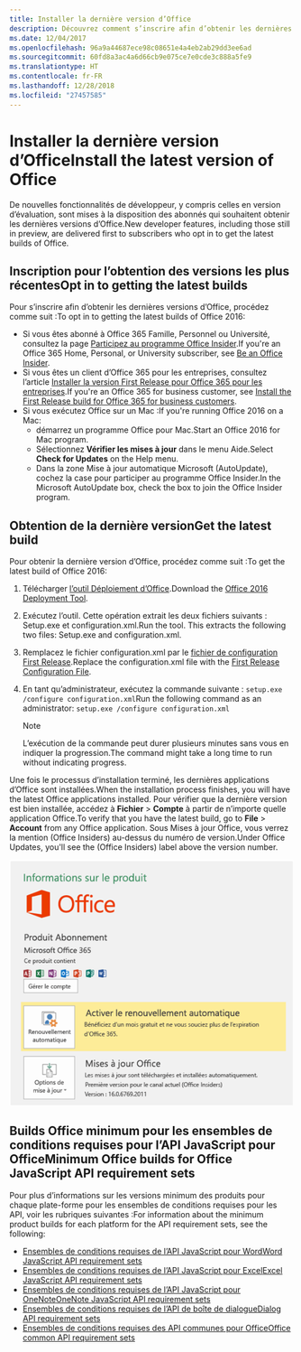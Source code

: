 ```yaml
---
title: Installer la dernière version d’Office
description: Découvrez comment s’inscrire afin d’obtenir les dernières versions d’Office.
ms.date: 12/04/2017
ms.openlocfilehash: 96a9a44687ece98c08651e4a4eb2ab29dd3ee6ad
ms.sourcegitcommit: 60fd8a3ac4a6d66cb9e075ce7e0cde3c888a5fe9
ms.translationtype: HT
ms.contentlocale: fr-FR
ms.lasthandoff: 12/28/2018
ms.locfileid: "27457585"
---
```

# <a name="install-the-latest-version-of-office"></a><span data-ttu-id="54d83-103">Installer la dernière version d’Office</span><span class="sxs-lookup"><span data-stu-id="54d83-103">Install the latest version of Office</span></span>

<span data-ttu-id="54d83-104">De nouvelles fonctionnalités de développeur, y compris celles en version d’évaluation, sont mises à la disposition des abonnés qui souhaitent obtenir les dernières versions d’Office.</span><span class="sxs-lookup"><span data-stu-id="54d83-104">New developer features, including those still in preview, are delivered first to subscribers who opt in to get the latest builds of Office.</span></span> 

## <a name="opt-in-to-getting-the-latest-builds"></a><span data-ttu-id="54d83-105">Inscription pour l’obtention des versions les plus récentes</span><span class="sxs-lookup"><span data-stu-id="54d83-105">Opt in to getting the latest builds</span></span>

<span data-ttu-id="54d83-106">Pour s’inscrire afin d’obtenir les dernières versions d’Office, procédez comme suit :</span><span class="sxs-lookup"><span data-stu-id="54d83-106">To opt in to getting the latest builds of Office 2016:</span></span> 

- <span data-ttu-id="54d83-107">Si vous êtes abonné à Office 365 Famille, Personnel ou Université, consultez la page [Participez au programme Office Insider](https://products.office.com/office-insider).</span><span class="sxs-lookup"><span data-stu-id="54d83-107">If you're an Office 365 Home, Personal, or University subscriber, see [Be an Office Insider](https://products.office.com/office-insider).</span></span>
- <span data-ttu-id="54d83-108">Si vous êtes un client d’Office 365 pour les entreprises, consultez l’article [Installer la version First Release pour Office 365 pour les entreprises](https://support.office.com/article/Install-the-First-Release-build-for-Office-365-for-business-customers-4dd8ba40-73c0-4468-b778-c7b744d03ead).</span><span class="sxs-lookup"><span data-stu-id="54d83-108">If you're an Office 365 for business customer, see [Install the First Release build for Office 365 for business customers](https://support.office.com/article/Install-the-First-Release-build-for-Office-365-for-business-customers-4dd8ba40-73c0-4468-b778-c7b744d03ead).</span></span>
- <span data-ttu-id="54d83-109">Si vous exécutez Office sur un Mac :</span><span class="sxs-lookup"><span data-stu-id="54d83-109">If you're running Office 2016 on a Mac:</span></span>
    - <span data-ttu-id="54d83-110">démarrez un programme Office pour Mac.</span><span class="sxs-lookup"><span data-stu-id="54d83-110">Start an Office 2016 for Mac program.</span></span>
    - <span data-ttu-id="54d83-111">Sélectionnez **Vérifier les mises à jour** dans le menu Aide.</span><span class="sxs-lookup"><span data-stu-id="54d83-111">Select **Check for Updates** on the Help menu.</span></span>
    - <span data-ttu-id="54d83-112">Dans la zone Mise à jour automatique Microsoft (AutoUpdate), cochez la case pour participer au programme Office Insider.</span><span class="sxs-lookup"><span data-stu-id="54d83-112">In the Microsoft AutoUpdate box, check the box to join the Office Insider program.</span></span> 

## <a name="get-the-latest-build"></a><span data-ttu-id="54d83-113">Obtention de la dernière version</span><span class="sxs-lookup"><span data-stu-id="54d83-113">Get the latest build</span></span>

<span data-ttu-id="54d83-114">Pour obtenir la dernière version d’Office, procédez comme suit :</span><span class="sxs-lookup"><span data-stu-id="54d83-114">To get the latest build of Office 2016:</span></span> 

1. <span data-ttu-id="54d83-115">Télécharger [l’outil Déploiement d’Office](https://www.microsoft.com/download/details.aspx?id=49117).</span><span class="sxs-lookup"><span data-stu-id="54d83-115">Download the [Office 2016 Deployment Tool](https://www.microsoft.com/download/details.aspx?id=49117).</span></span> 
2. <span data-ttu-id="54d83-p101">Exécutez l’outil. Cette opération extrait les deux fichiers suivants : Setup.exe et configuration.xml.</span><span class="sxs-lookup"><span data-stu-id="54d83-p101">Run the tool. This extracts the following two files: Setup.exe and configuration.xml.</span></span>
3. <span data-ttu-id="54d83-118">Remplacez le fichier configuration.xml par le [fichier de configuration First Release](https://raw.githubusercontent.com/OfficeDev/Office-Add-in-Commands-Samples/master/Tools/FirstReleaseConfig/configuration.xml).</span><span class="sxs-lookup"><span data-stu-id="54d83-118">Replace the configuration.xml file with the [First Release Configuration File](https://raw.githubusercontent.com/OfficeDev/Office-Add-in-Commands-Samples/master/Tools/FirstReleaseConfig/configuration.xml).</span></span>
4. <span data-ttu-id="54d83-119">En tant qu’administrateur, exécutez la commande suivante : `setup.exe /configure configuration.xml`</span><span class="sxs-lookup"><span data-stu-id="54d83-119">Run the following command as an administrator:  `setup.exe /configure configuration.xml`</span></span> 

    > [!NOTE]
    > <span data-ttu-id="54d83-120">L’exécution de la commande peut durer plusieurs minutes sans vous en indiquer la progression.</span><span class="sxs-lookup"><span data-stu-id="54d83-120">The command might take a long time to run without indicating progress.</span></span>

<span data-ttu-id="54d83-121">Une fois le processus d’installation terminé, les dernières applications d’Office sont installées.</span><span class="sxs-lookup"><span data-stu-id="54d83-121">When the installation process finishes, you will have the latest Office applications installed.</span></span> <span data-ttu-id="54d83-122">Pour vérifier que la dernière version est bien installée, accédez à **Fichier** > **Compte** à partir de n’importe quelle application Office.</span><span class="sxs-lookup"><span data-stu-id="54d83-122">To verify that you have the latest build, go to **File** > **Account** from any Office application.</span></span> <span data-ttu-id="54d83-123">Sous Mises à jour Office, vous verrez la mention (Office Insiders) au-dessus du numéro de version.</span><span class="sxs-lookup"><span data-stu-id="54d83-123">Under Office Updates, you'll see the (Office Insiders) label above the version number.</span></span>

![Capture d’écran affichant les informations du produit avec la mention Office Insiders](../images/office-insiders.png)

## <a name="minimum-office-builds-for-office-javascript-api-requirement-sets"></a><span data-ttu-id="54d83-125">Builds Office minimum pour les ensembles de conditions requises pour l’API JavaScript pour Office</span><span class="sxs-lookup"><span data-stu-id="54d83-125">Minimum Office builds for Office JavaScript API requirement sets</span></span>

<span data-ttu-id="54d83-126">Pour plus d’informations sur les versions minimum des produits pour chaque plate-forme pour les ensembles de conditions requises pour les API, voir les rubriques suivantes :</span><span class="sxs-lookup"><span data-stu-id="54d83-126">For information about the minimum product builds for each platform for the API requirement sets, see the following:</span></span>

- [<span data-ttu-id="54d83-127">Ensembles de conditions requises de l’API JavaScript pour Word</span><span class="sxs-lookup"><span data-stu-id="54d83-127">Word JavaScript API requirement sets</span></span>](https://docs.microsoft.com/office/dev/add-ins/reference/requirement-sets/word-api-requirement-sets)
- [<span data-ttu-id="54d83-128">Ensembles de conditions requises de l’API JavaScript pour Excel</span><span class="sxs-lookup"><span data-stu-id="54d83-128">Excel JavaScript API requirement sets</span></span>](https://docs.microsoft.com/office/dev/add-ins/reference/requirement-sets/excel-api-requirement-sets)
- [<span data-ttu-id="54d83-129">Ensembles de conditions requises de l’API JavaScript pour OneNote</span><span class="sxs-lookup"><span data-stu-id="54d83-129">OneNote JavaScript API requirement sets</span></span>](https://docs.microsoft.com/office/dev/add-ins/reference/requirement-sets/onenote-api-requirement-sets)
- [<span data-ttu-id="54d83-130">Ensembles de conditions requises de l’API de boîte de dialogue</span><span class="sxs-lookup"><span data-stu-id="54d83-130">Dialog API requirement sets</span></span>](https://docs.microsoft.com/office/dev/add-ins/reference/requirement-sets/dialog-api-requirement-sets)
- [<span data-ttu-id="54d83-131">Ensembles de conditions requises des API communes pour Office</span><span class="sxs-lookup"><span data-stu-id="54d83-131">Office common API requirement sets</span></span>](https://docs.microsoft.com/office/dev/add-ins/reference/requirement-sets/office-add-in-requirement-sets)
